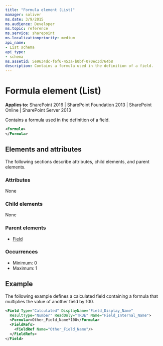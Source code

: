 ```yaml
---
title: "Formula element (List)"
manager: soliver
ms.date: 3/9/2015
ms.audience: Developer
ms.topic: reference
ms.service: sharepoint
ms.localizationpriority: medium
api_name:
- List schema
api_type:
- schema
ms.assetid: 5e9634dc-f6f6-453a-b0bf-070ec3d764b8
description: Contains a formula used in the definition of a field.
---
```


# Formula element (List)

**Applies to:** SharePoint 2016 | SharePoint Foundation 2013 | SharePoint Online | SharePoint Server 2013
  
Contains a formula used in the definition of a field.
  
```XML
<Formula>
</Formula>
```

## Elements and attributes

The following sections describe attributes, child elements, and parent elements.

### Attributes

None
   
### Child elements

None
   
### Parent elements

- [Field](field-element-list.md)
   
### Occurrences

- Minimum: 0
- Maximum: 1  
   
## Example

The following example defines a calculated field containing a formula that multiplies the value of another field by 100.
  
```XML
<Field Type="Calculated" DisplayName="Field_Display_Name" 
  ResultType="Number" ReadOnly="TRUE" Name="Field_Internal_Name">
  <Formula>=Other_Field_Name*100</Formula>
  <FieldRefs>
    <FieldRef Name="Other_Field_Name"/>
  </FieldRefs>
</Field>
```

<br/>
